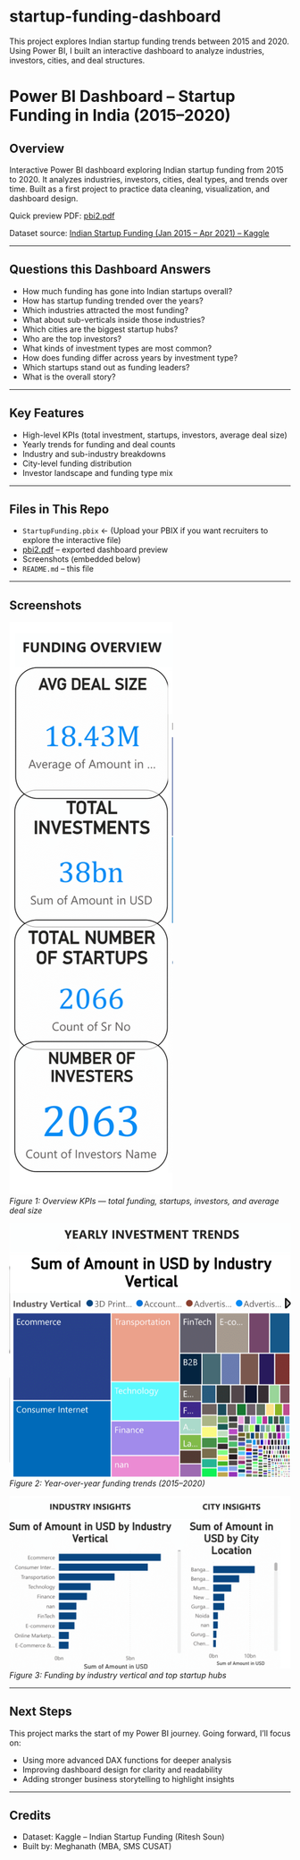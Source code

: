 # startup-funding-dashboard
This project explores Indian startup funding trends between 2015 and 2020. Using Power BI, I built an interactive dashboard to analyze industries, investors, cities, and deal structures.
# Power BI Dashboard – Startup Funding in India (2015–2020)

## Overview
Interactive Power BI dashboard exploring Indian startup funding from 2015 to 2020. It analyzes industries, investors, cities, deal types, and trends over time. Built as a first project to practice data cleaning, visualization, and dashboard design.

Quick preview PDF: [pbi2.pdf](https://github.com/meghnathcalicut-source/startup-funding-dashboard/blob/main/pbi2.pdf)

Dataset source: [Indian Startup Funding (Jan 2015 – Apr 2021) – Kaggle](https://www.kaggle.com/datasets/riteshsoun/indian-startup-funding-jan-2015-april-2021)

---

## Questions this Dashboard Answers

- How much funding has gone into Indian startups overall?  
- How has startup funding trended over the years?  
- Which industries attracted the most funding?  
- What about sub-verticals inside those industries?  
- Which cities are the biggest startup hubs?  
- Who are the top investors?  
- What kinds of investment types are most common?  
- How does funding differ across years by investment type?  
- Which startups stand out as funding leaders?  
- What is the overall story?
---

## Key Features
- High-level KPIs (total investment, startups, investors, average deal size)  
- Yearly trends for funding and deal counts  
- Industry and sub-industry breakdowns  
- City-level funding distribution  
- Investor landscape and funding type mix  

---

## Files in This Repo
- `StartupFunding.pbix` ← (Upload your PBIX if you want recruiters to explore the interactive file)  
- [pbi2.pdf](https://github.com/meghnathcalicut-source/startup-funding-dashboard/blob/main/pbi2.pdf) – exported dashboard preview  
- Screenshots (embedded below)  
- `README.md` – this file  

---

## Screenshots

![Funding Overview](https://github.com/meghnathcalicut-source/startup-funding-dashboard/blob/main/funding-overview.png)  
*Figure 1: Overview KPIs — total funding, startups, investors, and average deal size*  

![Yearly Trends](https://github.com/meghnathcalicut-source/startup-funding-dashboard/blob/main/yearly-trends.png)  
*Figure 2: Year-over-year funding trends (2015–2020)*  

![Industry & City Insights](https://github.com/meghnathcalicut-source/startup-funding-dashboard/blob/main/industry-city-insights.png)  
*Figure 3: Funding by industry vertical and top startup hubs*  

---

## Next Steps
This project marks the start of my Power BI journey. Going forward, I’ll focus on:  
- Using more advanced DAX functions for deeper analysis  
- Improving dashboard design for clarity and readability  
- Adding stronger business storytelling to highlight insights  

---
## Credits
- Dataset: Kaggle – Indian Startup Funding (Ritesh Soun)  
- Built by: Meghanath (MBA, SMS CUSAT)  
